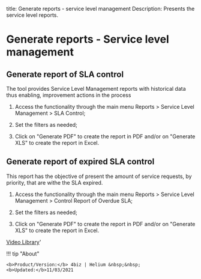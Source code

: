 title: Generate reports - service level management
Description: Presents the service level reports.
# Generate reports - Service level management

Generate report of SLA control
----------------------------------

The tool provides Service Level Management reports with historical data thus enabling, improvement actions in the process

1.  Access the functionality through the main menu Reports \> Service Level
    Management \> SLA Control;

2.  Set the filters as needed;

3.  Click on "Generate PDF" to create the report in PDF and/or on "Generate XLS"
    to create the report in Excel.

Generate report of expired SLA control
------------------------------------------

This report has the objective of present the amount of service requests, by
priority, that are withe the SLA expired.

1.  Access the functionality through the main menu Reports \> Service Level
    Management \> Control Report of Overdue SLA;

2.  Set the filters as needed;

3.  Click on "Generate PDF" to create the report in PDF and/or on "Generate XLS"
    to create the report in Excel.


<i class='fa fa-youtube-play  fa-2x' style='color:#97ce17;vertical-align: middle;'> </i> [Video Library](https://www.youtube.com/playlist?list=PLB5qK2uzf2RMDKjZH8augISpB17EQqrrc)'

!!! tip "About"

    <b>Product/Version:</b> 4biz | Helium &nbsp;&nbsp;
    <b>Updated:</b>11/03/2021
